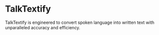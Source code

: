 # TalkTextify
TalkTextify is engineered to convert spoken language into  written text with unparalleled accuracy and efficiency.
